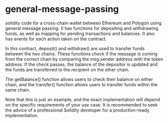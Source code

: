 # general-message-passing
solidity code for a cross-chain wallet between Ethereum and Polygon using general message passing. It has functions for depositing and withdrawing funds, as well as mapping for pending transactions and balances. It also has events for each action taken on the contract.

In this contract, deposit() and withdraw() are used to transfer funds between the two chains. These functions check if the message is coming from the correct chain by comparing the msg.sender address with the token address. If the check passes, the balance of the depositor is updated and the funds are transferred to the recipient on the other chain.

The getBalance() function allows users to check their balance on either chain, and the transfer() function allows users to transfer funds within the same chain.

Note that this is just an example, and the exact implementation will depend on the specific requirements of your use case. It is recommended to seek the advice of a professional Solidity developer for a production-ready implementation.
